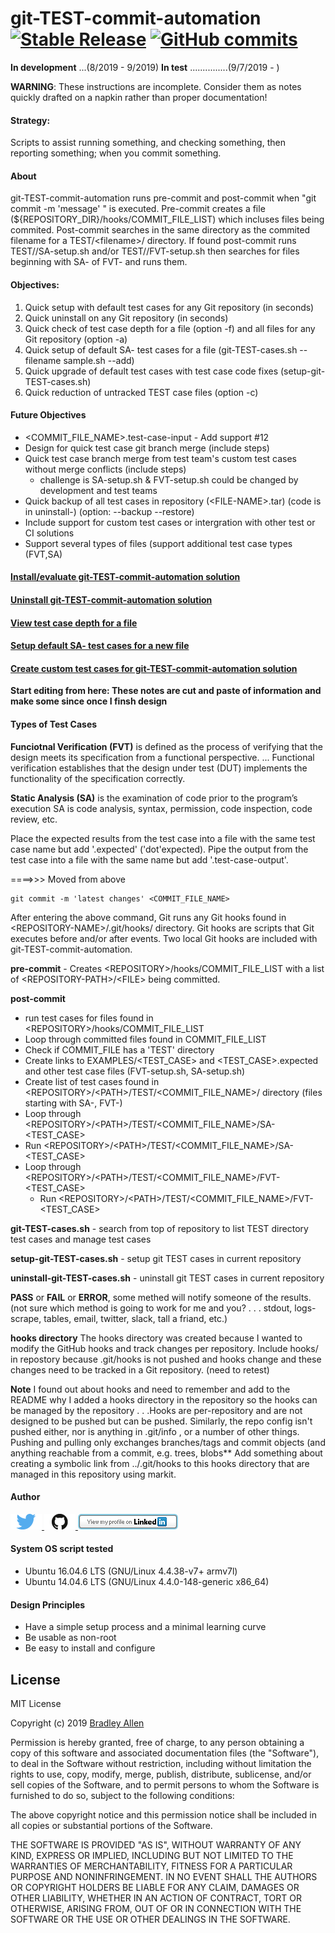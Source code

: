 # git-TEST-commit-automation  [![Stable Release](https://img.shields.io/badge/Release-2.59-blue.svg)](https://github.com/BradleyA/git-TEST-commit-automation/releases/tag/2.59)    [![GitHub commits](https://img.shields.io/github/commits-since/BradleyA/git-TEST-commit-automation/2.59.svg)](https://github.com/BradleyA/git-TEST-commit-automation/commits/)

**In development** ...(8/2019 - 9/2019)   **In test** ...............(9/7/2019 - )
 
**WARNING**: These instructions are incomplete. Consider them as notes quickly drafted on a napkin rather than proper documentation!

#### Strategy:
Scripts to assist running something, and checking something, then reporting something; when you commit something. 

#### About

git-TEST-commit-automation runs pre-commit and post-commit when "git commit -m 'message' " is executed. Pre-commit creates a file (${REPOSITORY_DIR}/hooks/COMMIT_FILE_LIST) which incluses files being commited. Post-commit searches in the same directory as the commited filename for a TEST/\<filename>/ directory. If found post-commit runs TEST/<filename>/SA-setup.sh and/or TEST/<filename>/FVT-setup.sh then searches for files beginning with SA- of FVT- and runs them.

#### Objectives:
1) Quick setup with default test cases for any Git repository (in seconds)
2) Quick uninstall on any Git repository (in seconds)
3) Quick check of test case depth for a file (option -f) and all files for any Git repository (option -a)
4) Quick setup of default SA- test cases for a file (git-TEST-cases.sh --filename sample.sh --add)
5) Quick upgrade of default test cases with test case code fixes (setup-git-TEST-cases.sh)
6) Quick reduction of untracked TEST case files (option -c)

#### Future Objectives 

- <COMMIT_FILE_NAME>.test-case-input - Add support   #12
- Design for quick test case git branch merge (include steps)
- Quick test case branch merge from test team's custom test cases without merge conflicts (include steps)
  - challenge is SA-setup.sh & FVT-setup.sh could be changed by development and test teams 
- Quick backup of all test cases in repository (\<FILE-NAME>.tar) (code is in uninstall-) (option: --backup --restore)
- Include support for custom test cases or intergration with other test or CI solutions 
- Support several types of files (support additional test case types (FVT,SA)
	
#### [Install/evaluate git-TEST-commit-automation solution](https://github.com/BradleyA/git-TEST-commit-automation/tree/master/hooks/docs/STEPS-TO-EVALUTE.md)

#### [Uninstall git-TEST-commit-automation solution](https://github.com/BradleyA/git-TEST-commit-automation/tree/master/hooks/docs/STEPS-TO-UNINSTALL.md)

#### [View test case depth for a file](https://github.com/BradleyA/git-TEST-commit-automation/tree/master/hooks/docs/STEPS-TO-CHECK-DEPTH.md)

#### [Setup default SA- test cases for a new file](https://github.com/BradleyA/git-TEST-commit-automation/tree/master/hooks/docs/STEPS-TO-SETUP-DEFAULT-SA-TEST-CASES.md)

#### [Create custom test cases for git-TEST-commit-automation solution](https://github.com/BradleyA/git-TEST-commit-automation/tree/master/hooks/docs/STEPS-TO-CUSTON-TEST-CASES.md)
  
**Start editing from here:  These notes are cut and paste of information and make some since once I finsh design**
  
#### Types of Test Cases

**Funciotnal Verification (FVT)** is defined as the process of verifying that the design meets its specification from a functional perspective. ... Functional verification establishes that the design under test (DUT) implements the functionality of the specification correctly.

**Static Analysis (SA)** is the examination of code prior to the program’s execution SA is code analysis, syntax, permission, code inspection, code review, etc.
	
Place the expected results from the test case into a file with the same test case name but add '.expected' ('dot'expected).  Pipe the output from the test case into a file with the same name but add '.test-case-output'. 

====>>>  Moved from above

    git commit -m 'latest changes' <COMMIT_FILE_NAME>

After entering the above command, Git runs any Git hooks found in \<REPOSITORY-NAME>/.git/hooks/ directory.  Git hooks are scripts that Git executes before and/or after events. Two local Git hooks are included with git-TEST-commit-automation. 

**pre-commit** - Creates \<REPOSITORY>/hooks/COMMIT_FILE_LIST with a list of \<REPOSITORY-PATH>/\<FILE> being committed.

**post-commit** 
- run test cases for files found in \<REPOSITORY>/hooks/COMMIT_FILE_LIST
- Loop through committed files found in COMMIT_FILE_LIST
- Check if COMMIT_FILE has a 'TEST' directory
- Create links to EXAMPLES/\<TEST_CASE> and \<TEST_CASE>.expected and other test case files (FVT-setup.sh, SA-setup.sh)
- Create list of test cases found in \<REPOSITORY>/\<PATH>/TEST/\<COMMIT_FILE_NAME>/ directory (files starting with SA-, FVT-)
- Loop through \<REPOSITORY>/\<PATH>/TEST/\<COMMIT_FILE_NAME>/SA-<TEST_CASE>
- Run \<REPOSITORY>/\<PATH>/TEST/\<COMMIT_FILE_NAME>/SA-<TEST_CASE>
- Loop through \<REPOSITORY>/\<PATH>/TEST/\<COMMIT_FILE_NAME>/FVT-<TEST_CASE>
    - Run \<REPOSITORY>/\<PATH>/TEST/\<COMMIT_FILE_NAME>/FVT-<TEST_CASE>

**git-TEST-cases.sh** - search from top of repository to list TEST directory test cases and manage test cases

**setup-git-TEST-cases.sh** - setup git TEST cases in current repository

**uninstall-git-TEST-cases.sh** - uninstall git TEST cases in current repository
  
**PASS** or **FAIL** or **ERROR**, some methed will notify someone of the results. (not sure which method is going to work for me and you? . . . stdout, logs-scrape, tables, email, twitter, slack, tall a friand, etc.)
 
**hooks directory**  The hooks directory was created because I wanted to modify the GitHub hooks and track changes per repository.  Include hooks/ in repostory because .git/hooks is not pushed and hooks change and these changes need to be tracked in a Git repository. (need to retest)

**Note**   I found out about hooks and need to remember and add to the README why I added a hooks directory in the repository so the hooks can be managed by the repository . . .Hooks are per-repository and are not designed to be pushed but can be pushed. Similarly, the repo config isn't pushed either, nor is anything in .git/info , or a number of other things. Pushing and pulling only exchanges branches/tags and commit objects (and anything reachable from a commit, e.g. trees, blobs** Add something about creating a symbolic link from ../.git/hooks to this hooks directory that are managed in this repository using markit. 

 #### Author
[<img id="twitter" src="hooks/images/twitter.png" width="50" a="twitter.com/bradleyaustintx/">
](https://twitter.com/bradleyaustintx/)   [<img id="github" src="hooks/images/github.png" width="50" a="https://github.com/BradleyA/">
](https://github.com/BradleyA/)    [<img src="hooks/images/linkedin.png" style="max-width:100%;" >](https://www.linkedin.com/in/bradleyhallen)

#### System OS script tested
 * Ubuntu 16.04.6 LTS (GNU/Linux 4.4.38-v7+ armv7l)
 * Ubuntu 14.04.6 LTS (GNU/Linux 4.4.0-148-generic x86_64)

#### Design Principles
 * Have a simple setup process and a minimal learning curve
 * Be usable as non-root
 * Be easy to install and configure

## License
MIT License

Copyright (c) 2019 [Bradley Allen](https://www.linkedin.com/in/bradleyhallen)

Permission is hereby granted, free of charge, to any person obtaining a copy of this software and associated documentation files (the "Software"), to deal in the Software without restriction, including without limitation the rights to use, copy, modify, merge, publish, distribute, sublicense, and/or sell copies of the Software, and to permit persons to whom the Software is furnished to do so, subject to the following conditions:

The above copyright notice and this permission notice shall be included in all copies or substantial portions of the Software.

THE SOFTWARE IS PROVIDED "AS IS", WITHOUT WARRANTY OF ANY KIND, EXPRESS OR IMPLIED, INCLUDING BUT NOT LIMITED TO THE WARRANTIES OF MERCHANTABILITY, FITNESS FOR A PARTICULAR PURPOSE AND NONINFRINGEMENT. IN NO EVENT SHALL THE AUTHORS OR COPYRIGHT HOLDERS BE LIABLE FOR ANY CLAIM, DAMAGES OR OTHER LIABILITY, WHETHER IN AN ACTION OF CONTRACT, TORT OR OTHERWISE, ARISING FROM, OUT OF OR IN CONNECTION WITH THE SOFTWARE OR THE USE OR OTHER DEALINGS IN THE SOFTWARE.
